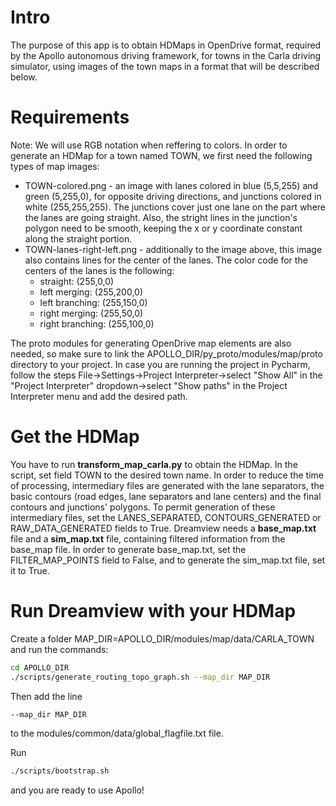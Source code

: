 # Intro

The purpose of this app is to obtain HDMaps in OpenDrive format, required by the Apollo autonomous driving framework, for towns in the Carla driving simulator, using images of the town maps in a format that will be described below.

# Requirements

Note: We will use RGB notation when reffering to colors.
In order to generate an HDMap for a town named TOWN, we first need the following types of map images:
- TOWN-colored.png - an image with lanes colored in blue (5,5,255) and green (5,255,0), for opposite driving directions, and junctions colored in white (255,255,255). The junctions cover just one lane on the part where the lanes are going straight. Also, the stright lines in the junction's polygon need to be smooth, keeping the x or y coordinate constant along the straight portion.
- TOWN-lanes-right-left.png - additionally to the image above, this image also contains lines for the center of the lanes. The color code for the centers of the lanes is the following:
    -  straight: (255,0,0)
    -  left merging: (255,200,0)
    -  left branching: (255,150,0)
    -  right merging: (255,50,0)
    -  right branching: (255,100,0)

The proto modules for generating OpenDrive map elements are also needed, so make sure to link the APOLLO_DIR/py_proto/modules/map/proto directory to your project. In case you are running the project in Pycharm, follow the steps File->Settings->Project Interpreter->select "Show All" in the "Project Interpreter" dropdown->select "Show paths" in the Project Interpreter menu and add the desired path.

# Get the HDMap

You have to run **transform_map_carla.py** to obtain the HDMap. In the script, set field TOWN to the desired town name.
In order to reduce the time of processing, intermediary files are generated with the lane separators, the basic contours (road edges, lane separators and lane centers) and the final contours and junctions' polygons. To permit generation of these intermediary files, set the LANES_SEPARATED, CONTOURS_GENERATED or RAW_DATA_GENERATED fields to True.
Dreamview needs a **base_map.txt** file and a **sim_map.txt** file, containing filtered information from the base_map file. In order to generate base_map.txt, set the FILTER_MAP_POINTS field to False, and to generate the sim_map.txt file, set it to True.

# Run Dreamview with your HDMap

Create a folder MAP_DIR=APOLLO_DIR/modules/map/data/CARLA_TOWN and run the commands:

```sh
cd APOLLO_DIR
./scripts/generate_routing_topo_graph.sh --map_dir MAP_DIR
```

Then add the line

```sh
--map_dir MAP_DIR
```

to the modules/common/data/global_flagfile.txt file.

Run

```sh
./scripts/bootstrap.sh
```

and you are ready to use Apollo! 